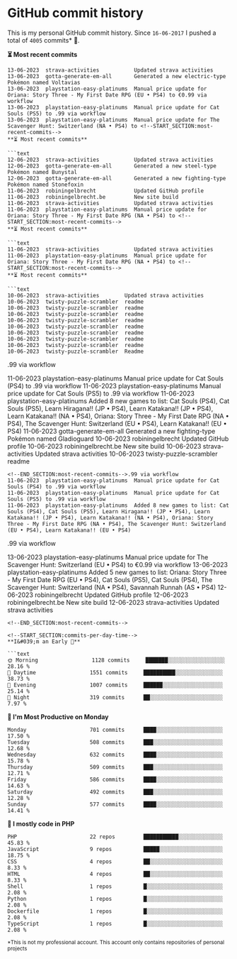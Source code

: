 # GitHub commit history
This is my personal GitHub commit history. Since <!--START_SECTION:first-commit-date-->`16-06-2017`<!--END_SECTION:first-commit-date--> I pushed a total of <!--START_SECTION:total-commit-count-->`4005`<!--END_SECTION:total-commit-count--> commits* 🎉.

<!--START_SECTION:most-recent-commits-->
**⏳ Most recent commits**
                                        
```text
13-06-2023  strava-activities           Updated strava activities
13-06-2023  gotta-generate-em-all       Generated a new electric-type Pokémon named Voltavias
13-06-2023  playstation-easy-platinums  Manual price update for Oriana: Story Three - My First Date RPG (EU • PS4) to €0.99 via workflow
13-06-2023  playstation-easy-platinums  Manual price update for Cat Souls (PS5) to .99 via workflow
13-06-2023  playstation-easy-platinums  Manual price update for The Scavenger Hunt: Switzerland (NA • PS4) to <!--START_SECTION:most-recent-commits-->
**⏳ Most recent commits**
                                        
```text
12-06-2023  strava-activities           Updated strava activities
12-06-2023  gotta-generate-em-all       Generated a new steel-type Pokémon named Bunystal
12-06-2023  gotta-generate-em-all       Generated a new fighting-type Pokémon named Stonefoxin
11-06-2023  robiningelbrecht            Updated GitHub profile
11-06-2023  robiningelbrecht.be         New site build
11-06-2023  strava-activities           Updated strava activities
11-06-2023  playstation-easy-platinums  Manual price update for Oriana: Story Three - My First Date RPG (NA • PS4) to <!--START_SECTION:most-recent-commits-->
**⏳ Most recent commits**
                                        
```text
11-06-2023  strava-activities           Updated strava activities
11-06-2023  playstation-easy-platinums  Manual price update for Oriana: Story Three - My First Date RPG (NA • PS4) to <!--START_SECTION:most-recent-commits-->
**⏳ Most recent commits**
                                        
```text
10-06-2023  strava-activities        Updated strava activities
10-06-2023  twisty-puzzle-scrambler  readme
10-06-2023  twisty-puzzle-scrambler  readme
10-06-2023  twisty-puzzle-scrambler  readme
10-06-2023  twisty-puzzle-scrambler  readme
10-06-2023  twisty-puzzle-scrambler  readme
10-06-2023  twisty-puzzle-scrambler  readme
10-06-2023  twisty-puzzle-scrambler  readme
10-06-2023  twisty-puzzle-scrambler  readme
10-06-2023  twisty-puzzle-scrambler  Readme
```
<!--END_SECTION:most-recent-commits-->.99 via workflow
11-06-2023  playstation-easy-platinums  Manual price update for Cat Souls (PS4) to .99 via workflow
11-06-2023  playstation-easy-platinums  Manual price update for Cat Souls (PS5) to .99 via workflow
11-06-2023  playstation-easy-platinums  Added 8 new games to list: Cat Souls (PS4), Cat Souls (PS5), Learn Hiragana!! (JP • PS4), Learn Katakana!! (JP • PS4), Learn Katakana!! (NA • PS4), Oriana: Story Three - My First Date RPG (NA • PS4), The Scavenger Hunt: Switzerland (EU • PS4), Learn Katakana!! (EU • PS4)
11-06-2023  gotta-generate-em-all       Generated a new fighting-type Pokémon named Gladioguard
10-06-2023  robiningelbrecht            Updated GitHub profile
10-06-2023  robiningelbrecht.be         New site build
10-06-2023  strava-activities           Updated strava activities
10-06-2023  twisty-puzzle-scrambler     readme
```
<!--END_SECTION:most-recent-commits-->.99 via workflow
11-06-2023  playstation-easy-platinums  Manual price update for Cat Souls (PS4) to .99 via workflow
11-06-2023  playstation-easy-platinums  Manual price update for Cat Souls (PS5) to .99 via workflow
11-06-2023  playstation-easy-platinums  Added 8 new games to list: Cat Souls (PS4), Cat Souls (PS5), Learn Hiragana!! (JP • PS4), Learn Katakana!! (JP • PS4), Learn Katakana!! (NA • PS4), Oriana: Story Three - My First Date RPG (NA • PS4), The Scavenger Hunt: Switzerland (EU • PS4), Learn Katakana!! (EU • PS4)
```
<!--END_SECTION:most-recent-commits-->.99 via workflow
13-06-2023  playstation-easy-platinums  Manual price update for The Scavenger Hunt: Switzerland (EU • PS4) to €0.99 via workflow
13-06-2023  playstation-easy-platinums  Added 5 new games to list: Oriana: Story Three - My First Date RPG (EU • PS4), Cat Souls (PS5), Cat Souls (PS4), The Scavenger Hunt: Switzerland (NA • PS4), Savannah Runnah (AS • PS4)
12-06-2023  robiningelbrecht            Updated GitHub profile
12-06-2023  robiningelbrecht.be         New site build
12-06-2023  strava-activities           Updated strava activities
```
<!--END_SECTION:most-recent-commits-->  

<!--START_SECTION:commits-per-day-time-->
**I&#039;m an Early 🐤**

```text
🌞 Morning                 1128 commits     ███████░░░░░░░░░░░░░░░░░░   28.16 %
🌆 Daytime                 1551 commits     ██████████░░░░░░░░░░░░░░░   38.73 %
🌃 Evening                 1007 commits     ██████░░░░░░░░░░░░░░░░░░░   25.14 %
🌙 Night                   319 commits      ██░░░░░░░░░░░░░░░░░░░░░░░   7.97 %
```
<!--END_SECTION:commits-per-day-time-->  

<!--START_SECTION:commits-per-weekday-->
**📅 I&#039;m Most Productive on Monday**

```text
Monday                    701 commits      ████░░░░░░░░░░░░░░░░░░░░░   17.50 %
Tuesday                   508 commits      ███░░░░░░░░░░░░░░░░░░░░░░   12.68 %
Wednesday                 632 commits      ████░░░░░░░░░░░░░░░░░░░░░   15.78 %
Thursday                  509 commits      ███░░░░░░░░░░░░░░░░░░░░░░   12.71 %
Friday                    586 commits      ████░░░░░░░░░░░░░░░░░░░░░   14.63 %
Saturday                  492 commits      ███░░░░░░░░░░░░░░░░░░░░░░   12.28 %
Sunday                    577 commits      ████░░░░░░░░░░░░░░░░░░░░░   14.41 %
```
<!--END_SECTION:commits-per-weekday-->  

<!--START_SECTION:repos-per-language-->
**💬 I mostly code in PHP**

```text
PHP                       22 repos         ███████████░░░░░░░░░░░░░░   45.83 %
JavaScript                9 repos          █████░░░░░░░░░░░░░░░░░░░░   18.75 %
CSS                       4 repos          ██░░░░░░░░░░░░░░░░░░░░░░░   8.33 %
HTML                      4 repos          ██░░░░░░░░░░░░░░░░░░░░░░░   8.33 %
Shell                     1 repos          █░░░░░░░░░░░░░░░░░░░░░░░░   2.08 %
Python                    1 repos          █░░░░░░░░░░░░░░░░░░░░░░░░   2.08 %
Dockerfile                1 repos          █░░░░░░░░░░░░░░░░░░░░░░░░   2.08 %
TypeScript                1 repos          █░░░░░░░░░░░░░░░░░░░░░░░░   2.08 %
```
<!--END_SECTION:repos-per-language-->  

<sub>*This is not my professional account. This account only contains repositories of personal projects</sub>
